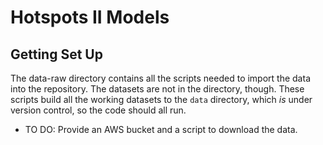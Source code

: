 # Hotspots II Models

## Getting Set Up

The data-raw directory contains all the scripts needed to import the data into the repository. The datasets are not in the directory, though. These scripts build all the working datasets to the `data` directory, which *is* under version control, so the code should all run.


- TO DO: Provide an AWS bucket and a script to download the data.